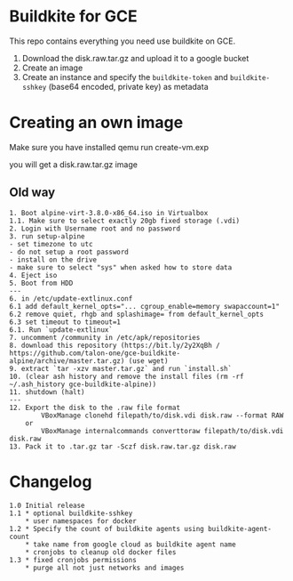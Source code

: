 # Buildkite for GCE
This repo contains everything you need use buildkite on GCE.

1. Download the disk.raw.tar.gz and upload it to a google bucket
2. Create an image
3. Create an instance and specify the `buildkite-token` and `buildkite-sshkey` (base64 encoded, private key) as metadata



# Creating an own image

Make sure you have installed qemu
run create-vm.exp

you will get a disk.raw.tar.gz image


## Old way

```
1. Boot alpine-virt-3.8.0-x86_64.iso in Virtualbox
1.1. Make sure to select exactly 20gb fixed storage (.vdi)
2. Login with Username root and no password
3. run setup-alpine
- set timezone to utc
- do not setup a root password
- install on the drive
- make sure to select "sys" when asked how to store data
4. Eject iso
5. Boot from HDD
---
6. in /etc/update-extlinux.conf
6.1 add default_kernel_opts="... cgroup_enable=memory swapaccount=1"
6.2 remove quiet, rhgb and splashimage= from default_kernel_opts
6.3 set timeout to timeout=1
6.1. Run `update-extlinux`
7. uncomment /community in /etc/apk/repositories
8. download this repository (https://bit.ly/2y2XqBh / https://github.com/talon-one/gce-buildkite-alpine/archive/master.tar.gz) (use wget)
9. extract `tar -xzv master.tar.gz` and run `install.sh`
10. (clear ash history and remove the install files (rm -rf ~/.ash_history gce-buildkite-alpine))
11. shutdown (halt)
--- 
12. Export the disk to the .raw file format
        VBoxManage clonehd filepath/to/disk.vdi disk.raw --format RAW
    or 
        VBoxManage internalcommands converttoraw filepath/to/disk.vdi  disk.raw
13. Pack it to .tar.gz tar -Sczf disk.raw.tar.gz disk.raw
```

# Changelog
```
1.0 Initial release
1.1 * optional buildkite-sshkey
    * user namespaces for docker
1.2 * Specify the count of buildkite agents using buildkite-agent-count
    * take name from google cloud as buildkite agent name
    * cronjobs to cleanup old docker files
1.3 * fixed cronjobs permissions
    * purge all not just networks and images
```
